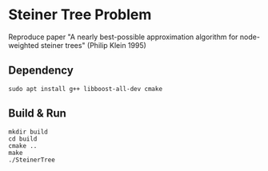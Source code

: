 # Steiner Tree Problem

Reproduce paper "A nearly best-possible approximation algorithm for node-weighted steiner trees" (Philip Klein 1995)

## Dependency

```
sudo apt install g++ libboost-all-dev cmake
```

## Build & Run

```
mkdir build
cd build
cmake ..
make
./SteinerTree
```